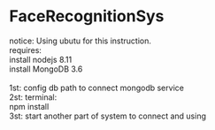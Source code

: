 # FaceRecognitionSys
notice: Using ubutu for this instruction.</br>
requires:</br>
  install nodejs 8.11</br>
  install MongoDB 3.6</br>
  </br>
1st: config db path to connect mongodb service</br>
2st: terminal:</br>
    npm install</br>
3st: start another part of system to connect and using</br>
